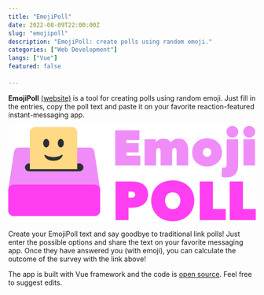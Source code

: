 ```yaml
---
title: "EmojiPoll"
date: 2022-08-09T22:00:00Z
slug: "emojipoll"
description: "EmojiPoll: create polls using random emoji."
categories: ["Web Development"]
langs: ["Vue"]
featured: false

---
```


__EmojiPoll__ [(website)](https://emojipoll.jacksalici.com) is a tool for creating polls using random emoji. Just fill in the entries, copy the poll text and paste it on your favorite reaction-featured instant-messaging app.  

![](https://raw.githubusercontent.com/jacksalici/emojipoll/main/emoji-poll/public/logo2.png)

Create your EmojiPoll text and say goodbye to traditional link polls! Just enter the possible options and share the text on your favorite messaging app. Once they have answered you (with emoji), you can calculate the outcome of the survey with the link above!

The app is built with Vue framework and the code is [open source](https://github.com/jacksalici/emojipoll). Feel free to suggest edits.

